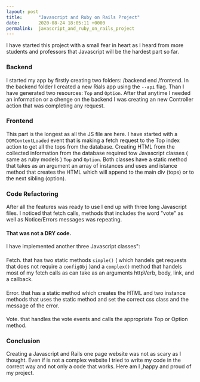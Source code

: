 ```yaml
---
layout: post
title:      "Javascript and Ruby on Rails Project"
date:       2020-08-24 18:05:11 +0000
permalink:  javascript_and_ruby_on_rails_project
---
```



I have started this project with a small fear in heart as I heard from more students and professors that Javascript will be the hardest part so far.

### Backend 
I started my app by firstly creating two folders: /backend end /frontend.
In the backend folder I created a new Rials app using the `--api` flag.
Than I have generated two resources: `Top` and `Option`.
After that anytime I needed an information or a chenge on the backend I was creating an new Controller action that was completing any request.

### Frontend 
This part is the longest as all the JS file are here.
I have started with a `DOMContentLoaded` event that is making a fetch request to the Top index action to get all the tops from the database.
Creating HTML from the collected information from the database required tow Javascript classes ( same as ruby models ) `Top` and `Option`. Both classes have a static method that takes as an argument an array of instances and uses and istance method that creates the HTML which will append to the main div (tops) or to the next sibling  (option).

### Code Refactoring
After all the features was ready to use I end up with three long Javascript files. I noticed that fetch calls, methods that includes the word "vote" as well as Notice/Errors messages was repeating.
#### That was not a DRY code.
I have implemented another three Javascript classes":
#### 
Fetch. that has two static methods `simple()` ( which handels get requests that does not require a `configObj` )and a `complex()` method that handels most of my fetch calls as can take as an arguments httpVerb, body, link, and a callback.
#### 
Error. that has a static method which creates the HTML and two instance methods that uses the static method and set the correct css class and the message of the error.
####
Vote. that handles the vote events and calls the appropriate Top or Option method.

### Conclusion
Creating a Javascript and Rails one page website was not as scary as I thought. Even if is not a complex website I tried to write my code in the correct way and not only a code that works.
Here am I ,happy and proud of my project.


